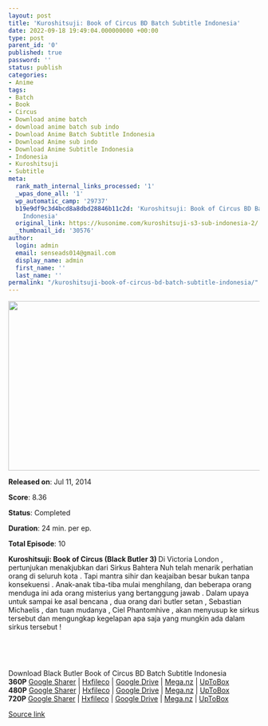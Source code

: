 ```yaml
---
layout: post
title: 'Kuroshitsuji: Book of Circus BD Batch Subtitle Indonesia'
date: 2022-09-18 19:49:04.000000000 +00:00
type: post
parent_id: '0'
published: true
password: ''
status: publish
categories:
- Anime
tags:
- Batch
- Book
- Circus
- Download anime batch
- download anime batch sub indo
- Download Anime Batch Subtitle Indonesia
- Download Anime sub indo
- Download Anime Subtitle Indonesia
- Indonesia
- Kuroshitsuji
- Subtitle
meta:
  rank_math_internal_links_processed: '1'
  _wpas_done_all: '1'
  wp_automatic_camp: '29737'
  b19e9df9c3d4bcd8a8dbd28846b11c2d: 'Kuroshitsuji: Book of Circus BD Batch Subtitle
    Indonesia'
  original_link: https://kusonime.com/kuroshitsuji-s3-sub-indonesia-2/
  _thumbnail_id: '30576'
author:
  login: admin
  email: senseads014@gmail.com
  display_name: admin
  first_name: ''
  last_name: ''
permalink: "/kuroshitsuji-book-of-circus-bd-batch-subtitle-indonesia/"
---
```

<p><img width="604" height="340" src="{{ site.baseurl }}/assets/2022/09/Kuroshitsuji-Book-of-Circus-604x340.jpg" class="attachment-thumb-large size-thumb-large wp-post-image" alt="" loading="lazy" title="Kuroshitsuji: Book of Circus BD Batch Subtitle Indonesia" srcset="https://kusonime.com/wp-content/uploads/2017/07/Kuroshitsuji-Book-of-Circus-604x340.jpg 604w, https://kusonime.com/wp-content/uploads/2017/07/Kuroshitsuji-Book-of-Circus-300x169.jpg 300w, https://kusonime.com/wp-content/uploads/2017/07/Kuroshitsuji-Book-of-Circus-768x432.jpg 768w, https://kusonime.com/wp-content/uploads/2017/07/Kuroshitsuji-Book-of-Circus-520x293.jpg 520w, https://kusonime.com/wp-content/uploads/2017/07/Kuroshitsuji-Book-of-Circus.jpg 1000w" sizes="(max-width: 604px) 100vw, 604px" />
<p><b>Released on</b>: Jul 11, 2014</p>
<p>
<p><b>Score</b>: 8.36</p>
<p>
<p><b>Status</b>: Completed</p>
<p>
<p><b>Duration</b>: 24 min. per ep.</p>
<p>
<p><b>Total Episode</b>: 10</p>
<p>
<p><strong>Kuroshitsuji: Book of Circus (Black Butler 3) </strong>Di Victoria London , pertunjukan menakjubkan dari Sirkus Bahtera Nuh telah menarik perhatian orang di seluruh kota . Tapi mantra sihir dan keajaiban besar bukan tanpa konsekuensi . Anak-anak tiba-tiba mulai menghilang, dan beberapa orang menduga ini ada orang misterius yang bertanggung jawab . Dalam upaya untuk sampai ke asal bencana , dua orang dari butler setan , Sebastian Michaelis , dan tuan mudanya , Ciel Phantomhive , akan menyusup ke sirkus tersebut dan mengungkap kegelapan apa saja yang mungkin ada dalam sirkus tersebut !</p>
<p>
<p> </p>
<p>
<p> </p>
<p>
<div class="smokeddl">
<div class="smokettl">Download Black Butler Book of Circus BD Batch Subtitle Indonesia</div>
<div class="smokeurl"><strong>360P</strong> <a href="https://acefile.co/f/46950638/kusonime-pelayan-neraka-boc-bd-360p-rar" target="_blank" rel="noopener">Google Sharer</a> | <a href="https://hxfile.co/ewuveu1naort" target="_blank" rel="noopener">Hxfileco</a> | <a href="https://drive.google.com/uc?export=download&amp;id=1VWoSeiMVupePq3L4l_q0o8EMzDsBNtgP" target="_blank" rel="noopener">Google Drive</a> | <a href="https://mega.nz/file/nSwSkI5K#fmcGuLq6tuYkjVqPceCaAF3-yyt13uQVosbcx8fCXaQ" target="_blank" rel="noopener">Mega.nz</a> | <a href="https://uptobox.com/uq0299gdkt5h" target="_blank" rel="noopener">UpToBox</a></div>
<div class="smokeurl"><strong>480P</strong> <a href="https://acefile.co/f/10079868/kusonime-pelayan-neraka-boc-bd-480p-rar" target="_blank" rel="noopener">Google Sharer</a> | <a href="https://hxfile.co/hiy0m7pyicr0" target="_blank" rel="noopener">Hxfileco</a> | <a href="https://drive.google.com/uc?id=1hpREF8sxviOz8_hHQgtZoWsQCRT2Tfzl" target="_blank" rel="noopener">Google Drive</a> | <a href="https://mega.nz/#!kbwmTLQC!AlS1tvhPgIbMEPNhv0k0Jtyub2C9HPCVxGWqAx4eDUI" target="_blank" rel="noopener">Mega.nz</a> | <a href="https://uptobox.com/b8rwgyyias4o" target="_blank" rel="noopener">UpToBox</a></div>
<div class="smokeurl"><strong>720P</strong> <a href="https://acefile.co/f/10079869/kusonime-pelayan-neraka-boc-bd-720p-rar" target="_blank" rel="noopener">Google Sharer</a> | <a href="https://hxfile.co/zs86p9d1ih6q" target="_blank" rel="noopener">Hxfileco</a> | <a href="https://drive.google.com/uc?export=download&amp;id=1TVaSkNdPmnd77JD2dkX-c6ogHi-5GjC1" target="_blank" rel="noopener">Google Drive</a> | <a href="https://mega.nz/#!UKoEmSQD!pXCqw_5xNXp5iPhCE_o2-L5Pz-Yk1SxVlr0TGKaPfqM" target="_blank" rel="noopener">Mega.nz</a> | <a href="https://uptobox.com/bbu8bo8n3imz" target="_blank" rel="noopener">UpToBox</a></div>
</div>
<p><a href="https://kusonime.com/kuroshitsuji-s3-sub-indonesia-2/">Source link </a></p>
